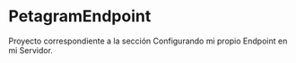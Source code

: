 # PetagramEndpoint
Proyecto correspondiente a la sección Configurando mi propio Endpoint en mi Servidor. 
